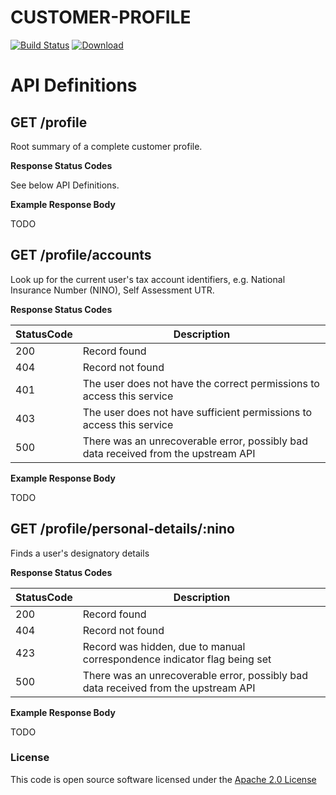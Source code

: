 # CUSTOMER-PROFILE

[![Build Status](https://travis-ci.org/hmrc/customer-profile.svg?branch=master)](https://travis-ci.org/hmrc/customer-profile) [ ![Download](https://api.bintray.com/packages/hmrc/releases/customer-profile/images/download.svg) ](https://bintray.com/hmrc/releases/customer-profile/_latestVersion)


# API Definitions

## GET     /profile

Root summary of a complete customer profile.

**Response Status Codes**

See below API Definitions.

**Example Response Body**

TODO


## GET     /profile/accounts

Look up for the current user's tax account identifiers, e.g. National Insurance Number (NINO), Self Assessment UTR.

**Response Status Codes**

| StatusCode | Description                                                                                                       |
|------------|-------------------------------------------------------------------------------------------------------------------|
| 200        | Record found                                                                                                      |
| 404        | Record not found                                                                                                  |
| 401        | The user does not have the correct permissions to access this service                                                                                                  |
| 403        | The user does not have sufficient permissions to access this service                                                                                                  |
| 500        | There was an unrecoverable error, possibly bad data received from the upstream API

**Example Response Body**

TODO


## GET     /profile/personal-details/:nino

Finds a user's designatory details

**Response Status Codes**

| StatusCode | Description                                                                                                       |
|------------|-------------------------------------------------------------------------------------------------------------------|
| 200        | Record found                                                                                                      |
| 404        | Record not found                                                                                                  |
| 423        | Record was hidden, due to manual correspondence indicator flag being set                                          |
| 500        | There was an unrecoverable error, possibly bad data received from the upstream API

**Example Response Body**

TODO



### License

This code is open source software licensed under the [Apache 2.0 License]("http://www.apache.org/licenses/LICENSE-2.0.html")
